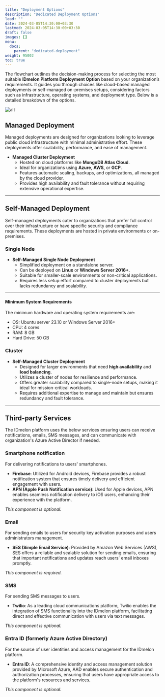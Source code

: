 ```yaml
---
title: "Deployment Options"
description: "Dedicated Deployment Options"
lead: ""
date: 2024-03-05T14:30:00+03:30
lastmod: 2024-03-05T14:30:00+03:30
draft: false
images: []
menu:
  docs:
    parent: "dedicated-deployment"
weight: 95002
toc: true
---
```


The flowchart outlines the decision-making process for selecting the most suitable **IDmelon Platform Deployment Option** based on your organization’s requirements. It guides you through choices like cloud-based managed deployments or self-managed on-premises setups, considering factors such as infrastructure, operating systems, and deployment type. Below is a detailed breakdown of the options.

![alt](/images/vendor/deploy/deployment-decision-flowchart.png)

## Managed Deployment
Managed deployments are designed for organizations looking to leverage public cloud infrastructure with minimal administrative effort. These deployments offer scalability, performance, and ease of management.

- **Managed Cluster Deployment**
  - Hosted on cloud platforms like **MongoDB Atlas Cloud**.
  - Ideal for organizations using **Azure**, **AWS**, or **GCP**.
  - Features automatic scaling, backups, and optimizations, all managed by the cloud provider.
  - Provides high availability and fault tolerance without requiring extensive operational expertise.

---

## Self-Managed Deployment
Self-managed deployments cater to organizations that prefer full control over their infrastructure or have specific security and compliance requirements. These deployments are hosted in private environments or on-premises.

### Single Node
- **Self-Managed Single Node Deployment**
  - Simplified deployment on a standalone server.
  - Can be deployed on **Linux** or **Windows Server 2016+**.
  - Suitable for smaller-scale environments or non-critical applications.
  - Requires less setup effort compared to cluster deployments but lacks redundancy and scalability.

---

#### Minimum System Requirements

The minimum hardware and operating system requirements are:

- OS: Ubuntu server 23.10 or Windows Server 2016+
- CPU: 4 cores
- RAM: 8 GB
- Hard Drive: 50 GB

### Cluster
- **Self-Managed Cluster Deployment**
  - Designed for larger environments that need **high availability** and **load balancing**.
  - Utilizes a cluster of nodes for resilience and performance.
  - Offers greater scalability compared to single-node setups, making it ideal for mission-critical workloads.
  - Requires additional expertise to manage and maintain but ensures redundancy and fault tolerance.

---

## Third-party Services

The IDmelon platform uses the below services ensuring users can receive notifications, emails, SMS messages, and can communicate with organization's Azure Active Director if needed.

### Smartphone notification

For delivering notifications to users' smartphones.

- **Firebase**: Utilized for Android devices, Firebase provides a robust notification system that ensures timely delivery and efficient engagement with users.
- **APN (Apple Push Notification service)**: Used for Apple devices, APN enables seamless notification delivery to iOS users, enhancing their experience with the platform.

_This component is optional._

### Email

For sending emails to users for security key activation purposes and users administrators management.

- **SES (Simple Email Service)**: Provided by Amazon Web Services (AWS), SES offers a reliable and scalable solution for sending emails, ensuring that important notifications and updates reach users' email inboxes promptly.

_This component is required._

### SMS

For sending SMS messages to users.

- **Twilio**: As a leading cloud communications platform, Twilio enables the integration of SMS functionality into the IDmelon platform, facilitating direct and effective communication with users via text messages.

_This component is optional._

### Entra ID (formerly Azure Active Directory)

For the source of user identities and access management for the IDmelon platform.

- **Entra ID**: A comprehensive identity and access management solution provided by Microsoft Azure, AAD enables secure authentication and authorization processes, ensuring that users have appropriate access to the platform's resources and services.

_This component is optional._
